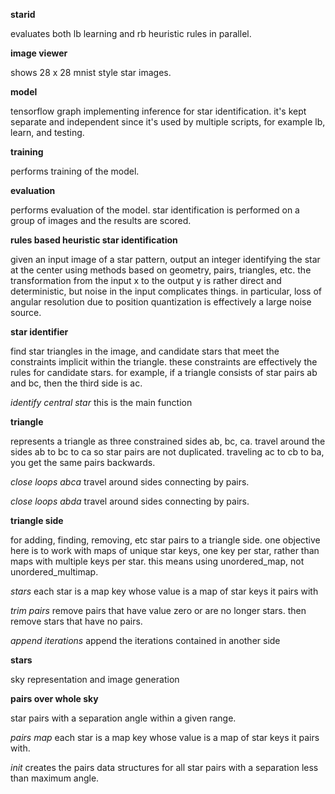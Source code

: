 **starid**

evaluates both lb learning and rb heuristic rules in parallel.

**image viewer**

shows 28 x 28 mnist style star images.

**model**

tensorflow graph implementing inference for star identification. it's kept separate and independent since it's used by multiple scripts, for example lb, learn, and testing.

**training**

performs training of the model.

**evaluation**

performs evaluation of the model. star identification is performed on a group of images and the results are scored.

**rules based heuristic star identification**

given an input image of a star pattern, output an integer identifying the star at the center using methods based on geometry, pairs, triangles, etc. the transformation from the input x to the output y is rather direct and deterministic, but noise in the input complicates things. in particular, loss of angular resolution due to position quantization is effectively a large noise source.

**star identifier**

find star triangles in the image, and candidate stars that meet the constraints implicit within the triangle. these constraints are effectively the rules for candidate stars. for example, if a triangle consists of star pairs ab and bc, then the third side is ac.

*identify central star* this is the main function

**triangle**

represents a triangle as three constrained sides ab, bc, ca. travel around the sides ab to bc to ca so star pairs are not duplicated. traveling ac to cb to ba, you get the same pairs backwards.

*close loops abca* travel around sides connecting by pairs.

*close loops abda* travel around sides connecting by pairs.

**triangle side**

for adding, finding, removing, etc star pairs to a triangle side. one objective here is to work with maps of unique star keys, one key per star, rather than maps with multiple keys per star. this means using unordered_map, not unordered_multimap.

*stars* each star is a map key whose value is a map of star keys it pairs with

*trim pairs* remove pairs that have value zero or are no longer stars. then remove stars that have no pairs.

*append iterations* append the iterations contained in another side

**stars**

sky representation and image generation

**pairs over whole sky**

star pairs with a separation angle within a given range.

*pairs map* each star is a map key whose value is a map of star keys it pairs with.

*init* creates the pairs data structures for all star pairs with a separation less than maximum angle.

